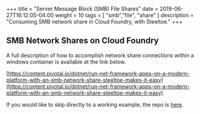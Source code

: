 +++
title = "Server Message Block (SMB) File Shares"
date =  2019-06-27T16:12:05-04:00
weight = 10
tags = [ "smb","file", "share" ]
description = "Consuming SMB network share in Cloud Foundry, with Steeltoe."
+++

## SMB Network Shares on Cloud Foundry

A full description of how to accomplish network share connections within a windows container is available at the link below.

[https://content.pivotal.io/dotnet/run-net-framework-apps-on-a-modern-platform-with-an-smb-network-share-steeltoe-makes-it-easy](https://content.pivotal.io/dotnet/run-net-framework-apps-on-a-modern-platform-with-an-smb-network-share-steeltoe-makes-it-easy)

If you would like to skip directly to a working example, the repo is [here](https://github.com/pivotal/dotnet-smb-network-shares).